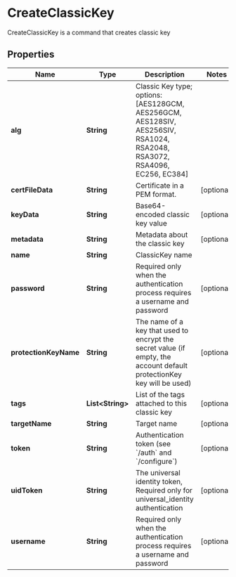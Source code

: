 

# CreateClassicKey

CreateClassicKey is a command that creates classic key
## Properties

Name | Type | Description | Notes
------------ | ------------- | ------------- | -------------
**alg** | **String** | Classic Key type; options: [AES128GCM, AES256GCM, AES128SIV, AES256SIV, RSA1024, RSA2048, RSA3072, RSA4096, EC256, EC384] | 
**certFileData** | **String** | Certificate in a PEM format. |  [optional]
**keyData** | **String** | Base64-encoded classic key value |  [optional]
**metadata** | **String** | Metadata about the classic key |  [optional]
**name** | **String** | ClassicKey name | 
**password** | **String** | Required only when the authentication process requires a username and password |  [optional]
**protectionKeyName** | **String** | The name of a key that used to encrypt the secret value (if empty, the account default protectionKey key will be used) |  [optional]
**tags** | **List&lt;String&gt;** | List of the tags attached to this classic key |  [optional]
**targetName** | **String** | Target name |  [optional]
**token** | **String** | Authentication token (see &#x60;/auth&#x60; and &#x60;/configure&#x60;) |  [optional]
**uidToken** | **String** | The universal identity token, Required only for universal_identity authentication |  [optional]
**username** | **String** | Required only when the authentication process requires a username and password |  [optional]



